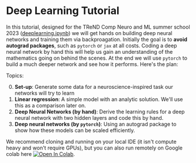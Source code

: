 # Deep Learning Tutorial 

In this tutorial, designed for the TReND Comp Neuro and ML summer school 2023 ([deeplearning.ipynb](deeplearning.ipynb)) we will get hands on building deep neural networks and training them via backproagation. Initially the goal is to **avoid autograd packages**, such as `pytorch` or `jax` at all costs. Coding a deep neural network by hand this will help us gain an understanding of the mathematics going on behind the scenes. At the end we will use `pytorch` to build a much deeper network and see how it performs. Here's the plan: 

Topics: 

0. **Set-up**: Generate some data for a neuroscience-inspired task our networks will try to learn
1. **Linear regression**: A simple model with an analytic solution. We'll use this as a comparison later on. 
2. **Deep Neural Networks (by hand)**: Derive the learning rules for a deep neural network with two hidden layers and code this by hand.
3. **Deep neural networks (by `pytorch`)**: Using an autograd package to show how these models can be scaled efficiently.

We recommend cloning and running on your local IDE (it isn't compute heavy and won't require GPUs), but you can also run remotely on Google colab here [![Open In Colab](https://colab.research.google.com/assets/colab-badge.svg)](https://colab.research.google.com/github/TomGeorge1234/DeepLearningTutorial/blob/main/deeplearning.ipynb).